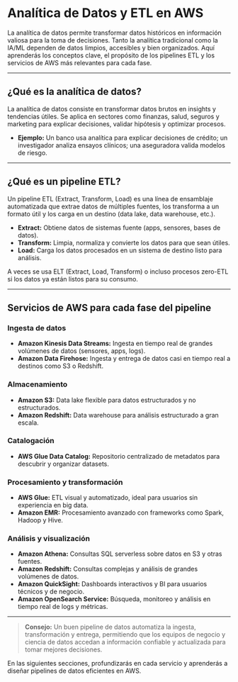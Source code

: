 # Analítica de Datos y ETL en AWS

La analítica de datos permite transformar datos históricos en información valiosa para la toma de decisiones. Tanto la analítica tradicional como la IA/ML dependen de datos limpios, accesibles y bien organizados. Aquí aprenderás los conceptos clave, el propósito de los pipelines ETL y los servicios de AWS más relevantes para cada fase.

---

## ¿Qué es la analítica de datos?

La analítica de datos consiste en transformar datos brutos en insights y tendencias útiles. Se aplica en sectores como finanzas, salud, seguros y marketing para explicar decisiones, validar hipótesis y optimizar procesos.

- **Ejemplo:** Un banco usa analítica para explicar decisiones de crédito; un investigador analiza ensayos clínicos; una aseguradora valida modelos de riesgo.

---

## ¿Qué es un pipeline ETL?

Un pipeline ETL (Extract, Transform, Load) es una línea de ensamblaje automatizada que extrae datos de múltiples fuentes, los transforma a un formato útil y los carga en un destino (data lake, data warehouse, etc.).

- **Extract:** Obtiene datos de sistemas fuente (apps, sensores, bases de datos).
- **Transform:** Limpia, normaliza y convierte los datos para que sean útiles.
- **Load:** Carga los datos procesados en un sistema de destino listo para análisis.

A veces se usa ELT (Extract, Load, Transform) o incluso procesos zero-ETL si los datos ya están listos para su consumo.

---

## Servicios de AWS para cada fase del pipeline

### Ingesta de datos

- **Amazon Kinesis Data Streams:** Ingesta en tiempo real de grandes volúmenes de datos (sensores, apps, logs).
- **Amazon Data Firehose:** Ingesta y entrega de datos casi en tiempo real a destinos como S3 o Redshift.

### Almacenamiento

- **Amazon S3:** Data lake flexible para datos estructurados y no estructurados.
- **Amazon Redshift:** Data warehouse para análisis estructurado a gran escala.

### Catalogación

- **AWS Glue Data Catalog:** Repositorio centralizado de metadatos para descubrir y organizar datasets.

### Procesamiento y transformación

- **AWS Glue:** ETL visual y automatizado, ideal para usuarios sin experiencia en big data.
- **Amazon EMR:** Procesamiento avanzado con frameworks como Spark, Hadoop y Hive.

### Análisis y visualización

- **Amazon Athena:** Consultas SQL serverless sobre datos en S3 y otras fuentes.
- **Amazon Redshift:** Consultas complejas y análisis de grandes volúmenes de datos.
- **Amazon QuickSight:** Dashboards interactivos y BI para usuarios técnicos y de negocio.
- **Amazon OpenSearch Service:** Búsqueda, monitoreo y análisis en tiempo real de logs y métricas.

---

> **Consejo:** Un buen pipeline de datos automatiza la ingesta, transformación y entrega, permitiendo que los equipos de negocio y ciencia de datos accedan a información confiable y actualizada para tomar mejores decisiones.

En las siguientes secciones, profundizarás en cada servicio y aprenderás a diseñar pipelines de datos eficientes en AWS.
